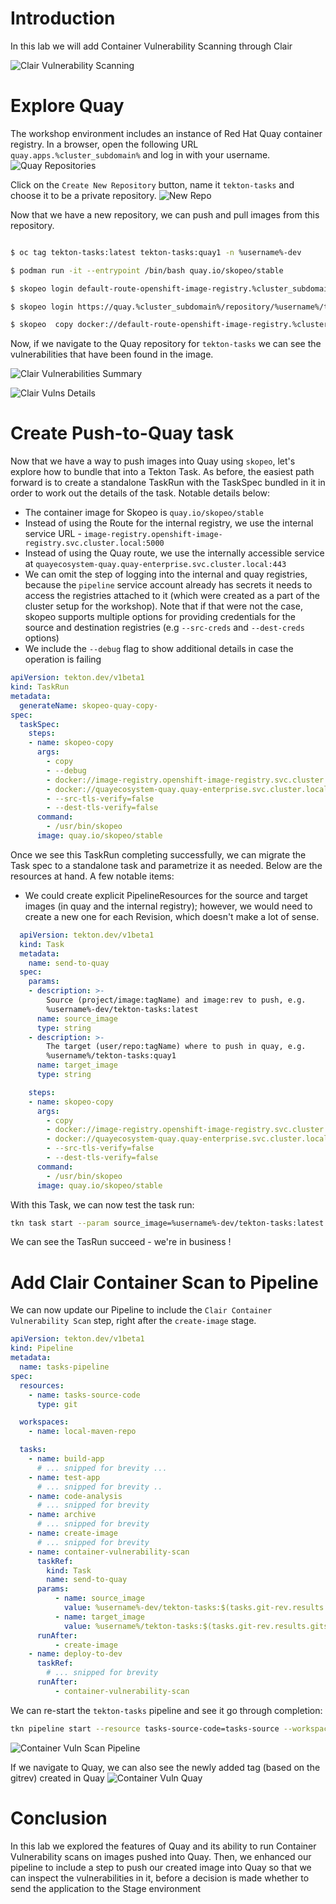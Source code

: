 # Introduction

In this lab we will add Container Vulnerability Scanning through Clair

![Clair Vulnerability Scanning](images/openshift-pipeline-quay.png)

# Explore Quay
The workshop environment includes an instance of Red Hat Quay container registry.  In a browser, open the following URL `quay.apps.%cluster_subdomain%` and log in with your username. 
![Quay Repositories](images/quay_repos.png)

Click on the `Create New Repository` button, name it `tekton-tasks` and choose it to be a private repository. 
![New Repo](images/quay_new_repo.png)

Now that we have a new repository, we can push and pull images from this repository.  

```bash

$ oc tag tekton-tasks:latest tekton-tasks:quay1 -n %username%-dev

$ podman run -it --entrypoint /bin/bash quay.io/skopeo/stable

$ skopeo login default-route-openshift-image-registry.%cluster_subdomain%/%username%-dev/tekton-tasks

$ skopeo login https://quay.%cluster_subdomain%/repository/%username%/tekton-tasks --tls-verify=false

$ skopeo  copy docker://default-route-openshift-image-registry.%cluster_subdomain%/%username%-dev/tekton-tasks:latest docker://quay.%cluster_subdomain%/%username%/tekton-tasks:quay1 --src-tls-verify=false --dest-tls-verify=false

```

Now, if we navigate to the Quay repository for `tekton-tasks` we can see the vulnerabilities that have been found in the image. 

![Clair Vulnerabilities Summary](images/quay_clair_vulns_summary.png)

![Clair Vulns Details](images/quay_vulns_details.png)

# Create Push-to-Quay task

Now that we have a way to push images into Quay using `skopeo`, let's explore how to bundle that into a Tekton Task.  As before, the easiest path forward is to create a standalone TaskRun with the TaskSpec bundled in it in order to work out the details of the task. Notable details below: 
* The container image for Skopeo is `quay.io/skopeo/stable`
* Instead of using the Route for the internal registry, we use the internal service URL - `image-registry.openshift-image-registry.svc.cluster.local:5000`
* Instead of using the Quay route, we use the internally accessible service at `quayecosystem-quay.quay-enterprise.svc.cluster.local:443`
* We can omit the step of logging into the internal and quay registries, because the `pipeline` service account already has secrets it needs to access the registries attached to it (which were created as a part of the cluster setup for the workshop). Note that if that were not the case, skopeo supports multiple options for providing credentials for the source and destination registries (e.g `--src-creds` and `--dest-creds` options)
* We include the `--debug` flag to show additional details in case the operation is failing


```yaml
apiVersion: tekton.dev/v1beta1
kind: TaskRun
metadata:
  generateName: skopeo-quay-copy-
spec:
  taskSpec:
    steps:
    - name: skopeo-copy
      args:
        - copy 
        - --debug
        - docker://image-registry.openshift-image-registry.svc.cluster.local:5000/%username%-dev/tekton-tasks:latest  
        - docker://quayecosystem-quay.quay-enterprise.svc.cluster.local:443/%username%/tekton-tasks:quay
        - --src-tls-verify=false 
        - --dest-tls-verify=false
      command:
        - /usr/bin/skopeo
      image: quay.io/skopeo/stable
```

Once we see this TaskRun completing successfully, we can migrate the Task spec to a standalone task and parametrize it as needed. Below are the resources at hand. A few notable items:
* We could create explicit PipelineResources for the source and target images (in quay and the internal registry); however, we would need to create a new one for each Revision, which doesn't make a lot of sense.  


```yaml
  apiVersion: tekton.dev/v1beta1
  kind: Task
  metadata:
    name: send-to-quay
  spec:
    params:
    - description: >-
        Source (project/image:tagName) and image:rev to push, e.g.
        %username%-dev/tekton-tasks:latest
      name: source_image
      type: string
    - description: >-
        The target (user/repo:tagName) where to push in quay, e.g.
        %username%/tekton-tasks:quay1
      name: target_image
      type: string

    steps:
    - name: skopeo-copy
      args:
        - copy 
        - docker://image-registry.openshift-image-registry.svc.cluster.local:5000/$(params.source_image
        - docker://quayecosystem-quay.quay-enterprise.svc.cluster.local:443/$(params.target_image)
        - --src-tls-verify=false 
        - --dest-tls-verify=false
      command:
        - /usr/bin/skopeo
      image: quay.io/skopeo/stable
```

With this Task, we can now test the task run:
```bash
tkn task start --param source_image=%username%-dev/tekton-tasks:latest --param target_image=%username%/tekton-tasks:quay2 send-to-quay --showlog

```

We can see the TasRun succeed - we're in business ! 


# Add Clair Container Scan to Pipeline

We can now update our Pipeline to include the `Clair Container Vulnerability Scan` step, right after the `create-image` stage. 

```yaml
apiVersion: tekton.dev/v1beta1
kind: Pipeline
metadata:
  name: tasks-pipeline
spec:
  resources:
    - name: tasks-source-code
      type: git

  workspaces:
    - name: local-maven-repo

  tasks:
    - name: build-app
      # ... snipped for brevity ... 
    - name: test-app
      # ... snipped for brevity .. 
    - name: code-analysis
      # ... snipped for brevity
    - name: archive
      # ... snipped for brevity
    - name: create-image
      # ... snipped for brevity
    - name: container-vulnerability-scan
      taskRef:
        kind: Task
        name: send-to-quay
      params:
          - name: source_image
            value: %username%-dev/tekton-tasks:$(tasks.git-rev.results.gitsha)
          - name: target_image
            value: %username%/tekton-tasks:$(tasks.git-rev.results.gitsha)
      runAfter:
          - create-image  
    - name: deploy-to-dev
      taskRef:
        # ... snipped for brevity
      runAfter:
          - container-vulnerability-scan
```

We can re-start the `tekton-tasks` pipeline and see it go through completion: 
```bash
tkn pipeline start --resource tasks-source-code=tasks-source --workspace name=local-maven-repo,claimName=maven-repo-pvc tasks-pipeline --showlog
```

![Container Vuln Scan Pipeline](images/pipeline_results_container_vuln_scan.png)

If we navigate to Quay, we can also see the newly added tag (based on the gitrev) created in Quay
![Container Vuln Quay](images/quay_container_vuln_scan_queued.png)

# Conclusion

In this lab we explored the features of Quay and its ability to run Container Vulnerability scans on images pushed into Quay. Then, we enhanced our pipeline to include a step to push our created image into Quay so that we can inspect the vulnerabilities in it, before a decision is made whether to send the application to the Stage environment